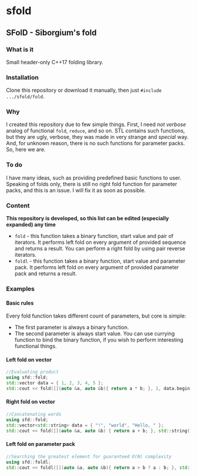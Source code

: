 # sfold

## SFolD - Siborgium's fold

### What is it
Small header-only C++17 folding library.

### Installation
Clone this repository or download it manually, then just `#include` `.../sfold/fold`.

### Why
I created this repository due to few simple things. First, I need *not verbose* analog of functional `fold`, `reduce`, and so on. STL contains such functions, but they are ugly, verbose, they was made in very strange and *special* way. And, for unknown reason, there is no such functions for parameter packs. So, here we are.

### To do
I have many ideas, such as providing predefined basic functions to user.
Speaking of folds only, there is still no right fold function for parameter packs, and this is an issue. I will fix it as soon as possible.

### Content
**This repository is developed, so this list can be edited (especially expanded) any time**
 - `fold` - this function takes a binary function, start value and pair of iterators. It performs left fold on every argument of provided sequence and returns a result. You can perform a right fold by using pair reverse iterators. 
 - `foldl` - this function takes a binary function, start value and parameter pack. It performs left fold on every argument of provided parameter pack and returns a result. 

### Examples
#### Basic rules
Every fold function takes different count of parameters, but core is simple:
 - The first parameter is always a binary function.
 - The second parameter is always start value.
You can use currying function to bind the binary function, if you wish to perform interesting functional things.

#### Left fold on vector
```cpp
//Evaluating product
using sfd::fold;
std::vector data = { 1, 2, 3, 4, 5 };
std::cout << fold([](auto &a, auto &b){ return a * b; }, 1, data.begin(). data.end()); //120
```

#### Right fold on vector
```cpp
//Concatenating words
using sfd::fold;
std::vector<std::string> data = { "!", "world", "Hello, " };
std::cout << fold([](auto &a, auto &b) { return a + b; }, std::string(), data.rbegin(), data.rend()); //Hello, world!
```

#### Left fold on parameter pack
```cpp
//Searching the greatest element for guaranteed O(N) complexity
using sfd::foldl;
std::cout << foldl([](auto &a, auto &b){ return a > b ? a : b; }, std::numeric_limits<int>::lowest(), 1, 3, 4, 7, 10, 21, 2, 4, 5); //21
```
